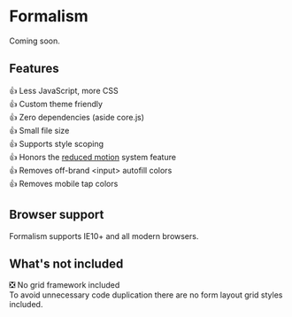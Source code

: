 # Formalism

Coming soon.

## Features

👍 Less JavaScript, more CSS<br>
👍 Custom theme friendly<br>
👍 Zero dependencies (aside core.js)<br>
👍 Small file size<br>
👍 Supports style scoping<br>
👍 Honors the [reduced motion](https://developer.mozilla.org/en-US/docs/Web/CSS/@media/prefers-reduced-motion) system feature<br>
👍 Removes off-brand &lt;input> autofill colors<br>
👍 Removes mobile tap colors<br>

## Browser support

Formalism supports IE10+ and all modern browsers.

## What's not included

❎ No grid framework included<br>
To avoid unnecessary code duplication there are no form layout grid styles included.
